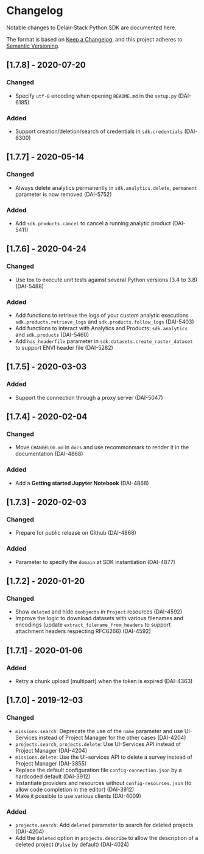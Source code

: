 # Changelog

Notable changes to Delair-Stack Python SDK are documented here.

The format is based on [Keep a Changelog](https://keepachangelog.com/en/1.0.0/),
and this project adheres to [Semantic Versioning](https://semver.org/spec/v2.0.0.html).

## [1.7.8] - 2020-07-20

### Changed

- Specify `utf-8` encoding when opening `README.md` in the `setup.py` (DAI-6185)

### Added

- Support creation/deletion/search of credentials in `sdk.credentials` (DAI-6300)

## [1.7.7] - 2020-05-14

### Changed

- Always delete analytics permanently in `sdk.analytics.delete`, `permanent` parameter is now removed (DAI-5752)

### Added

- Add `sdk.products.cancel` to cancel a running analytic product (DAI-5411)

## [1.7.6] - 2020-04-24

### Changed

- Use tox to execute unit tests against several Python versions (3.4 to 3.8) (DAI-5488)

### Added

- Add functions to retrieve the logs of your custom analytic executions `sdk.products.retrieve_logs` and `sdk.products.follow_logs` (DAI-5403)
- Add functions to interact with Analytics and Products: `sdk.analytics` and `sdk.products` (DAI-5460)
- Add `has_headerfile` parameter in `sdk.datasets.create_raster_dataset` to support ENVI header file (DAI-5282)
   
## [1.7.5] - 2020-03-03

### Added

- Support the connection through a proxy server (DAI-5047)

## [1.7.4] - 2020-02-04

### Changed

- Move `CHANGELOG.md` in `docs` and use recommonmark to render it in the documentation (DAI-4868)

### Added

- Add a **Getting started Jupyter Notebook** (DAI-4868)

## [1.7.3] - 2020-02-03

### Changed

- Prepare for public release on Github (DAI-4868)

### Added

- Parameter to specify the `domain` at SDK instantiation (DAI-4877)

## [1.7.2] - 2020-01-20

### Changed

- Show `deleted` and hide `dxobjects` in `Project` resources (DAI-4592)
- Improve the logic to download datasets with various filenames and encodings (update `extract_filename_from_headers` to support attachment headers respecting RFC6266) (DAI-4592)

## [1.7.1] - 2020-01-06

### Added

- Retry a chunk upload (multipart) when the token is expired (DAI-4363)

## [1.7.0] - 2019-12-03

### Changed

- `missions.search`: Deprecate the use of the `name` parameter and use UI-Services instead of Project Manager for the other cases (DAI-4204)
- `projects.search`, `projects.delete`: Use UI-Services API instead of Project Manager (DAI-4204)
- `missions.delete`: Use the UI-services API to delete a survey instead of Project Manager (DAI-3855)
- Replace the default configuration file `config-connection.json` by a hardcoded default (DAI-3912)
- Instantiate providers and resources without `config-resources.json` (to allow code completion in the editor) (DAI-3912)
- Make it possible to use various clients (DAI-4009)

### Added

- `projects.search`: Add `deleted` parameter to search for deleted projects (DAI-4204)
- Add the `deleted` option in `projects.describe` to allow the description of a deleted project (`False` by default) (DAI-4024)
